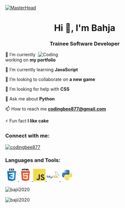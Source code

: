 [![MasterHead](https://static.wixstatic.com/media/c046a4_0cb89ebc954242ae8d7d5bca219dad85~mv2.gif)](https://bajii2020.io)
<h1 align="center">Hi 👋, I'm Bahja</h1>
<h3 align="center">Trainee Software Developer</h3>
<img align="right" alt="Coding" width="400" src="https://cdn.hashnode.com/res/hashnode/image/upload/v1611217876157/6ZbI33hAF.gif?auto=format,compress&gif-q=60&format=webm">

🔭 I’m currently working on **my portfolio**

🌱 I’m currently learning **JavaScript**

👯 I’m looking to collaborate on **a new game**

🤝 I’m looking for help with **CSS**

💬 Ask me about **Python**

📫 How to reach me **codingbee877@gmail.com**

⚡ Fun fact **I like cake**

<h3 align="left">Connect with me:</h3>
<p align="left">
<a href="https://twitter.com/codingbee877" target="blank"><img align="center" src="https://raw.githubusercontent.com/rahuldkjain/github-profile-readme-generator/master/src/images/icons/Social/twitter.svg" alt="codingbee877" height="30" width="40" /></a>
</p>

<h3 align="left">Languages and Tools:</h3>
<p align="left"> <a href="https://www.w3schools.com/css/" target="_blank" rel="noreferrer"> <img src="https://raw.githubusercontent.com/devicons/devicon/master/icons/css3/css3-original-wordmark.svg" alt="css3" width="40" height="40"/> </a> <a href="https://www.w3.org/html/" target="_blank" rel="noreferrer"> <img src="https://raw.githubusercontent.com/devicons/devicon/master/icons/html5/html5-original-wordmark.svg" alt="html5" width="40" height="40"/> </a> <a href="https://developer.mozilla.org/en-US/docs/Web/JavaScript" target="_blank" rel="noreferrer"> <img src="https://raw.githubusercontent.com/devicons/devicon/master/icons/javascript/javascript-original.svg" alt="javascript" width="40" height="40"/> </a> <a href="https://www.mysql.com/" target="_blank" rel="noreferrer"> <img src="https://raw.githubusercontent.com/devicons/devicon/master/icons/mysql/mysql-original-wordmark.svg" alt="mysql" width="40" height="40"/> </a> <a href="https://www.python.org" target="_blank" rel="noreferrer"> <img src="https://raw.githubusercontent.com/devicons/devicon/master/icons/python/python-original.svg" alt="python" width="40" height="40"/> </a> </p>

<p><img align="center" src="https://github-readme-stats.vercel.app/api/top-langs?username=bajii2020&show_icons=true&locale=en&layout=compact" alt="bajii2020" /></p>

<p><img align="center" src="https://github-readme-streak-stats.herokuapp.com/?user=bajii2020&" alt="bajii2020" /></p>

